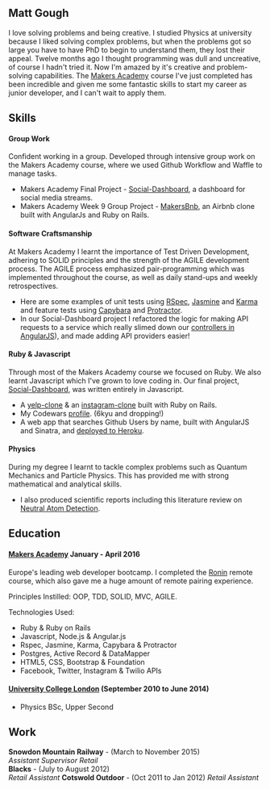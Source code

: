 ## Matt Gough

I love solving problems and being creative. I studied Physics at university because I liked solving complex problems, but when the problems got so large you have to have PhD to begin to understand them, they lost their appeal. Twelve months ago I thought programming was dull and uncreative, of course I hadn't tried it. Now I'm amazed by it's creative and problem-solving capabilities. The [Makers Academy](http://www.makersacademy.com/employers/) course I've just completed has been incredible and given me some fantastic skills to start my career as junior developer, and I can't wait to apply them.

## Skills

#### Group Work

Confident working in a group. Developed through intensive group work on the Makers Academy course, where we used Github Workflow and Waffle to manage tasks.

- Makers Academy Final Project - [Social-Dashboard](https://github.com/MattGough/Social-Dashboard), a dashboard for social media streams.
- Makers Academy Week 9 Group Project - [MakersBnb](https://github.com/MattGough/makers-bnb-ra), an Airbnb clone built with AngularJs and Ruby on Rails.

#### Software Craftsmanship

At Makers Academy I learnt the importance of Test Driven Development, adhering to SOLID principles and the strength of the AGILE development process. The AGILE process emphasized pair-programming which was implemented throughout the course, as well as daily stand-ups and weekly retrospectives.

- Here are some examples of unit tests using [RSpec](https://github.com/MattGough/bank_tech_test/blob/master/spec/account_spec.rb), [Jasmine](https://github.com/MattGough/Thermostat/blob/master/spec/ThermostatSpec.js) and [Karma](https://github.com/DouglasRose/Angular_Project/blob/master/test/unit/controllerSpec.js) and feature tests using [Capybara](https://github.com/MattGough/instagram-challenge/blob/master/spec/features/posts_feature_spec.rb) and [Protractor](https://github.com/MattGough/Social-Dashboard/blob/master/tests/e2e-tests/twitter_scenarios.js).
- In our Social-Dashboard project I refactored the logic for making API requests to a service which really slimed down our [controllers in AngularJS](https://github.com/MattGough/Social-Dashboard/commit/56bd14a89d770b260b5179ca8ff0365f095902ee)), and made adding API providers easier!

#### Ruby & Javascript

Through most of the Makers Academy course we focused on Ruby. We also learnt Javascript which I've grown to love coding in. Our final project, [Social-Dashboard](https://github.com/MattGough/Social-Dashboard), was written entirely in Javascript.

- A [yelp-clone](https://github.com/MattGough/yelp_clone) & an [instagram-clone](https://github.com/MattGough/instagram-challenge) built with Ruby on Rails.
- My Codewars [profile](http://www.codewars.com/users/Matt_Gough). (6kyu and dropping!)
- A web app that searches Github Users by name, built with AngularJS and Sinatra, and [deployed to Heroku](https://github-user-search123.herokuapp.com/).


#### Physics

During my degree I learnt to tackle complex problems such as Quantum Mechanics and Particle Physics. This has provided me with strong mathematical and analytical skills.

- I also produced scientific reports including this literature review on [Neutral Atom Detection](https://www.dropbox.com/s/w4d9wjygnkv2r3x/Neutral%20Atom%20Detection%20%28Matthew%20Gough%29.docx?dl=0).

## Education

#### [Makers Academy](http://www.makersacademy.com/)  January - April 2016

Europe's leading web developer bootcamp. I completed the [Ronin](http://ronin.makersacademy.com/) remote course, which also gave me a huge amount of remote pairing experience.

Principles Instilled: OOP, TDD, SOLID, MVC, AGILE.

Technologies Used:

* Ruby & Ruby on Rails
* Javascript, Node.js & Angular.js
* Rspec, Jasmine, Karma, Capybara & Protractor
* Postgres, Active Record & DataMapper
* HTML5, CSS, Bootstrap & Foundation
* Facebook, Twitter, Instagram & Twilio APIs

#### [University College London](http://www.ucl.ac.uk/) (September 2010 to June 2014)

- Physics BSc, Upper Second

## Work

**Snowdon Mountain Railway** - (March to November 2015)    
*Assistant Supervisor Retail*  
**Blacks** -  (July to August 2012)   
*Retail Assistant*
**Cotswold Outdoor** - (Oct 2011 to Jan 2012)
*Retail Assistant*
